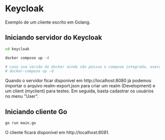 # Keycloak

Exemplo de um cliente escrito em Golang.

## Iniciando servidor do Keycloak

```sh
cd keycloak

docker compose up -d

# caso sua versão do docker ainda não possua o compose integrado, executar o comando abaixo:
# docker-compose up -d
```
Quando o servidor ficar disponível em http://localhost:8080 já podemos importar o arquivo realm-export.json para criar um realm (Development) e um client (myclient) para testes. Em seguida, basta cadastrar os usuários no menu "User".

## Iniciando cliente Go

```sh
go run main.go
```

O cliente ficará disponível em http://localhost:8081.
